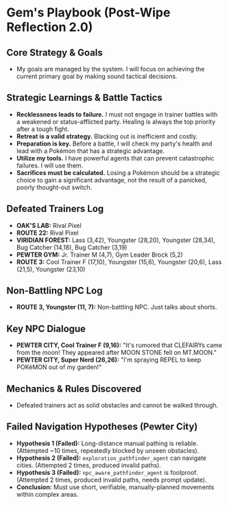 # Gem's Playbook (Post-Wipe Reflection 2.0)

## Core Strategy & Goals
- My goals are managed by the system. I will focus on achieving the current primary goal by making sound tactical decisions.

## Strategic Learnings & Battle Tactics
- **Recklessness leads to failure.** I must not engage in trainer battles with a weakened or status-afflicted party. Healing is always the top priority after a tough fight.
- **Retreat is a valid strategy.** Blacking out is inefficient and costly.
- **Preparation is key.** Before a battle, I will check my party's health and lead with a Pokémon that has a strategic advantage.
- **Utilize my tools.** I have powerful agents that can prevent catastrophic failures. I will use them.
- **Sacrifices must be calculated.** Losing a Pokémon should be a strategic choice to gain a significant advantage, not the result of a panicked, poorly thought-out switch.

## Defeated Trainers Log
- **OAK'S LAB:** Rival Pixel
- **ROUTE 22:** Rival Pixel
- **VIRIDIAN FOREST:** Lass (3,42), Youngster (28,20), Youngster (28,34), Bug Catcher (14,18), Bug Catcher (3,19)
- **PEWTER GYM:** Jr. Trainer M (4,7), Gym Leader Brock (5,2)
- **ROUTE 3:** Cool Trainer F (17,10), Youngster (15,6), Youngster (20,6), Lass (21,5), Youngster (23,10)

## Non-Battling NPC Log
- **ROUTE 3, Youngster (11, 7):** Non-battling NPC. Just talks about shorts.

## Key NPC Dialogue
- **PEWTER CITY, Cool Trainer F (9,16):** "It's rumored that CLEFAIRYs came from the moon! They appeared after MOON STONE fell on MT.MOON."
- **PEWTER CITY, Super Nerd (26,26):** "I'm spraying REPEL to keep POKéMON out of my garden!"

## Mechanics & Rules Discovered
- Defeated trainers act as solid obstacles and cannot be walked through.

## Failed Navigation Hypotheses (Pewter City)
- **Hypothesis 1 (Failed):** Long-distance manual pathing is reliable. (Attempted ~10 times, repeatedly blocked by unseen obstacles).
- **Hypothesis 2 (Failed):** `exploration_pathfinder_agent` can navigate cities. (Attempted 2 times, produced invalid paths).
- **Hypothesis 3 (Failed):** `npc_aware_pathfinder_agent` is foolproof. (Attempted 2 times, produced invalid paths, needs prompt update).
- **Conclusion:** Must use short, verifiable, manually-planned movements within complex areas.